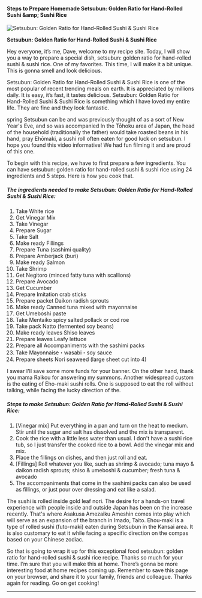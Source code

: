             

#### Steps to Prepare Homemade Setsubun: Golden Ratio for Hand-Rolled Sushi &amp;amp; Sushi Rice

![Setsubun: Golden Ratio for Hand-Rolled Sushi &amp; Sushi Rice](https://img-global.cpcdn.com/recipes/5942813767237632/751x532cq70/setsubun-golden-ratio-for-hand-rolled-sushi-sushi-rice-recipe-main-photo.jpg)

**Setsubun: Golden Ratio for Hand-Rolled Sushi &amp; Sushi Rice**

Hey everyone, it’s me, Dave, welcome to my recipe site. Today, I will show you a way to prepare a special dish, setsubun: golden ratio for hand-rolled sushi & sushi rice. One of my favorites. This time, I will make it a bit unique. This is gonna smell and look delicious.

Setsubun: Golden Ratio for Hand-Rolled Sushi & Sushi Rice is one of the most popular of recent trending meals on earth. It is appreciated by millions daily. It is easy, it’s fast, it tastes delicious. Setsubun: Golden Ratio for Hand-Rolled Sushi & Sushi Rice is something which I have loved my entire life. They are fine and they look fantastic.

spring Setsubun can be and was previously thought of as a sort of New Year's Eve, and so was accompanied In the Tōhoku area of Japan, the head of the household (traditionally the father) would take roasted beans in his hand, pray Ehōmaki, a sushi roll often eaten for good luck on setsubun. I hope you found this video informative! We had fun filming it and are proud of this one.

To begin with this recipe, we have to first prepare a few ingredients. You can have setsubun: golden ratio for hand-rolled sushi & sushi rice using 24 ingredients and 5 steps. Here is how you cook that.

##### The ingredients needed to make Setsubun: Golden Ratio for Hand-Rolled Sushi & Sushi Rice:

1.  Take White rice
2.  Get Vinegar Mix
3.  Take Vinegar
4.  Prepare Sugar
5.  Take Salt
6.  Make ready Fillings
7.  Prepare Tuna (sashimi quality)
8.  Prepare Amberjack (buri)
9.  Make ready Salmon
10.  Take Shrimp
11.  Get Negitoro (minced fatty tuna with scallions)
12.  Prepare Avocado
13.  Get Cucumber
14.  Prepare Imitation crab sticks
15.  Prepare packet Daikon radish sprouts
16.  Make ready Canned tuna mixed with mayonnaise
17.  Get Umeboshi paste
18.  Take Mentaiko spicy salted pollack or cod roe
19.  Take pack Natto (fermented soy beans)
20.  Make ready leaves Shiso leaves
21.  Prepare leaves Leafy lettuce
22.  Prepare all Accompaniments with the sashimi packs
23.  Take Mayonnaise・wasabi・soy sauce
24.  Prepare sheets Nori seaweed (large sheet cut into 4)

I swear I'll save some more funds for your banner. On the other hand, thank you mama Raikou for answering my summons. Another widespread custom is the eating of Eho-maki sushi rolls. One is supposed to eat the roll without talking, while facing the lucky direction of the.

##### Steps to make Setsubun: Golden Ratio for Hand-Rolled Sushi & Sushi Rice:

1.  \[Vinegar mix\] Put everything in a pan and turn on the heat to medium. Stir until the sugar and salt has dissolved and the mix is transparent.
2.  Cook the rice with a little less water than usual. I don't have a sushi rice tub, so I just transfer the cooked rice to a bowl. Add the vinegar mix and mix.
3.  Place the fillings on dishes, and then just roll and eat.
4.  \[Fillings\] Roll whatever you like, such as shrimp & avocado; tuna mayo & daikon radish sprouts; shiso & umeboshi & cucumber; fresh tuna & avocado
5.  The accompaniments that come in the sashimi packs can also be used as fillings, or just pour over dressing and eat like a salad.

The sushi is rolled inside gold leaf nori. The desire for a hands-on travel experience with people inside and outside Japan has been on the increase recently. That's where Asakusa Amezaiku Ameshin comes into play which will serve as an expansion of the branch in Imado, Taito. Ehou-maki is a type of rolled sushi (futo-maki) eaten during Setsubun in the Kansai area. It is also customary to eat it while facing a specific direction on the compas based on your Chinese zodiac.

So that is going to wrap it up for this exceptional food setsubun: golden ratio for hand-rolled sushi & sushi rice recipe. Thanks so much for your time. I’m sure that you will make this at home. There’s gonna be more interesting food at home recipes coming up. Remember to save this page on your browser, and share it to your family, friends and colleague. Thanks again for reading. Go on get cooking!

* * *